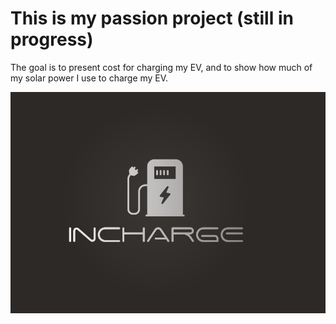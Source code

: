 # This is my passion project (still in progress)

The goal is to present cost for charging my EV, and to show how much of my solar power I use to charge my EV.

![Alt text](InCharge.Client/wwwroot/Incharge.png)
